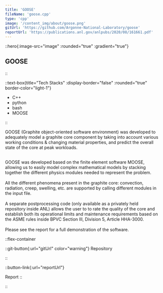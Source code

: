 ```yaml
---
title: 'GOOSE'
fileName: 'goose.cpp'
type: 'cpp'
image: '/content_img/about/goose.png'
gitUrl: 'https://github.com/Argonne-National-Laboratory/goose'
reportUrl: 'https://publications.anl.gov/anlpubs/2020/08/161661.pdf'
---
```


::hero{:image-src="image" :rounded="true" :gradient="true"}

## GOOSE

::

::text-box{title="Tech Stacks" :display-border="false" :rounded="true" border-color="light-1"}

- C++
- python
- bash
- MOOSE

::

<span class="text-warning">GOOSE (Graphite object-oriented software environment) was developed to adequately model a graphite core component by taking into account various working conditions & changing material properties, and predict the overall state of the core at peak workloads.</span>
<br></br>

GOOSE was developed based on the finite element software MOOSE, allowing us to easily model complex mathematical models by stacking together the different physics modules needed to represent the problem.
<br></br>
All the different phenomena present in the graphite core: convection, radiation, creep, swelling, etc. are supported by calling different modules in the input file. 
<br></br>
A separate postprocessing code (only available as a privately held repository inside ANL) <span class="text-secondary">allows the user to to rate the quality of the core and establish both its operational limits and maintenance requirements</span> based on the ASME rules inside BPVC Section III, Division 5, Article HHA-3000.
<br></br>
Please see the report for a full demonstration of the software.


::flex-container

::git-button{:url="gitUrl" color="warning"}
Repository

::

::button-link{:url="reportUrl"}

Report
::

::